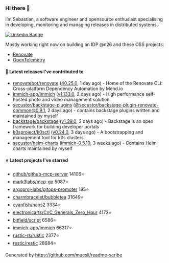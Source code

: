 ### Hi there 👋

I’m Sebastian, a software engineer and opensource enthusiast specialising in developing, monitoring and managing releases in distributed systems.    

[![Linkedin Badge](https://img.shields.io/badge/-LinkedIn-blue?style=flat&logo=Linkedin&logoColor=white&link=https://www.linkedin.com/in/sebastian-poxhofer/)](https://www.linkedin.com/in/sebastian-poxhofer/)

Mostly working right now on building an IDP @n26 and these OSS projects:
- [Renovate](https://github.com/renovatebot/renovate)
- [OpenTelemetry](https://github.com/open-telemetry)



#### 🚀 Latest releases I've contributed to

- [renovatebot/renovate](https://github.com/renovatebot/renovate) ([40.25.0](https://github.com/renovatebot/renovate/releases/tag/40.25.0), 1 day ago) - Home of the Renovate CLI: Cross-platform Dependency Automation by Mend.io
- [immich-app/immich](https://github.com/immich-app/immich) ([v1.133.0](https://github.com/immich-app/immich/releases/tag/v1.133.0), 2 days ago) - High performance self-hosted photo and video management solution.
- [secustor/backstage-plugins](https://github.com/secustor/backstage-plugins) ([@secustor/backstage-plugin-renovate-common@0.9.1](https://github.com/secustor/backstage-plugins/releases/tag/%40secustor/backstage-plugin-renovate-common%400.9.1), 2 days ago) - contains backstage plugins written and maintained by myself
- [backstage/backstage](https://github.com/backstage/backstage) ([v1.39.0](https://github.com/backstage/backstage/releases/tag/v1.39.0), 3 days ago) - Backstage is an open framework for building developer portals
- [k0sproject/k0sctl](https://github.com/k0sproject/k0sctl) ([v0.24.0](https://github.com/k0sproject/k0sctl/releases/tag/v0.24.0), 3 days ago) - A bootstrapping and management tool for k0s clusters.
- [secustor/helm-charts](https://github.com/secustor/helm-charts) ([immich-0.5.10](https://github.com/secustor/helm-charts/releases/tag/immich-0.5.10), 3 weeks ago) - Contains Helm charts maintained by myself

#### ⭐ Latest projects I've starred

- [github/github-mcp-server](https://github.com/github/github-mcp-server) 14106⭐
- [mark3labs/mcp-go](https://github.com/mark3labs/mcp-go) 5087⭐
- [argoproj-labs/gitops-promoter](https://github.com/argoproj-labs/gitops-promoter) 195⭐
- [charmbracelet/bubbletea](https://github.com/charmbracelet/bubbletea) 31649⭐
- [cyanfish/naps2](https://github.com/cyanfish/naps2) 3334⭐
- [electronicarts/CnC_Generals_Zero_Hour](https://github.com/electronicarts/CnC_Generals_Zero_Hour) 4172⭐
- [bitfield/script](https://github.com/bitfield/script) 6586⭐
- [immich-app/immich](https://github.com/immich-app/immich) 66317⭐
- [rustic-rs/rustic](https://github.com/rustic-rs/rustic) 2377⭐
- [restic/restic](https://github.com/restic/restic) 28684⭐



Generated by https://github.com/muesli/readme-scribe
